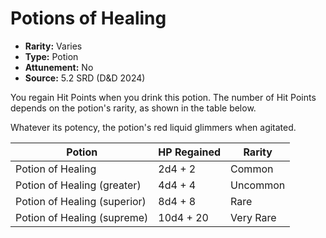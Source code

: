 # Potions of Healing

- **Rarity:** Varies
- **Type:** Potion
- **Attunement:** No
- **Source:** 5.2 SRD (D&D 2024)

You regain Hit Points when you drink this potion. The number of Hit Points depends on the potion's rarity, as shown in the table below.

Whatever its potency, the potion's red liquid glimmers when agitated.

| Potion                       | HP Regained | Rarity    |
|------------------------------|-------------|-----------|
| Potion of Healing            | 2d4 + 2     | Common    |
| Potion of Healing (greater)  | 4d4 + 4     | Uncommon  |
| Potion of Healing (superior) | 8d4 + 8     | Rare      |
| Potion of Healing (supreme)  | 10d4 + 20   | Very Rare |
